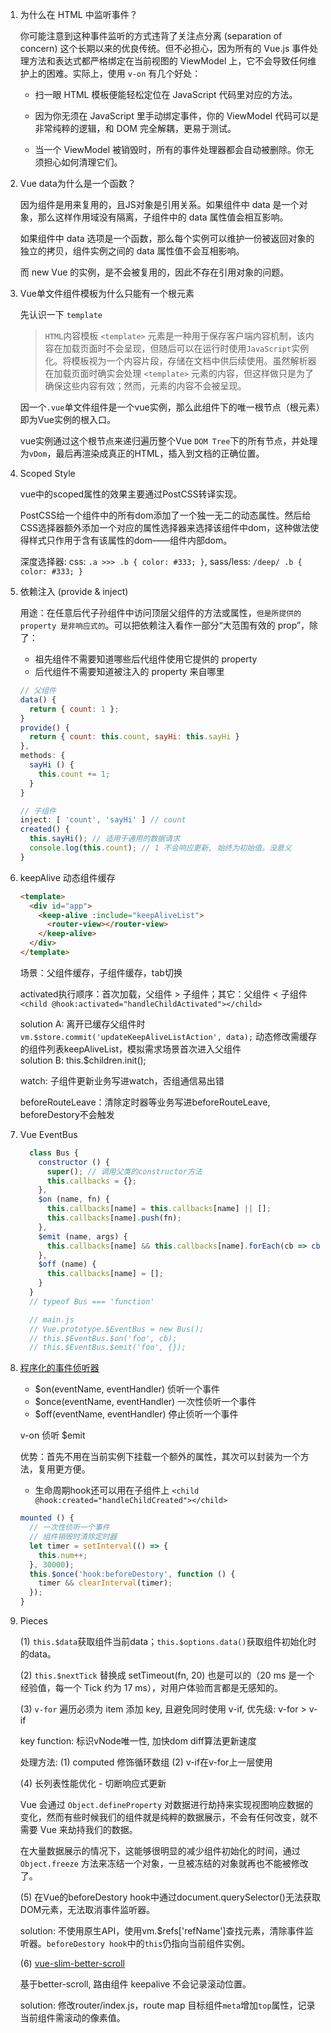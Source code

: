 1. 为什么在 HTML 中监听事件？

    你可能注意到这种事件监听的方式违背了关注点分离 (separation of concern) 这个长期以来的优良传统。但不必担心，因为所有的 Vue.js 事件处理方法和表达式都严格绑定在当前视图的 ViewModel 上，它不会导致任何维护上的困难。实际上，使用 `v-on` 有几个好处：

    - 扫一眼 HTML 模板便能轻松定位在 JavaScript 代码里对应的方法。

    - 因为你无须在 JavaScript 里手动绑定事件，你的 ViewModel 代码可以是非常纯粹的逻辑，和 DOM 完全解耦，更易于测试。

    - 当一个 ViewModel 被销毁时，所有的事件处理器都会自动被删除。你无须担心如何清理它们。



2. Vue data为什么是一个函数？
  
    因为组件是用来复用的，且JS对象是引用关系。如果组件中 data 是一个对象，那么这样作用域没有隔离，子组件中的 data 属性值会相互影响。

    如果组件中 data 选项是一个函数，那么每个实例可以维护一份被返回对象的独立的拷贝，组件实例之间的 data 属性值不会互相影响。

    而 new Vue 的实例，是不会被复用的，因此不存在引用对象的问题。



3. Vue单文件组件模板为什么只能有一个根元素

    先认识一下 `template`

    > `HTML`内容模板 `<template>` 元素是一种用于保存客户端内容机制，该内容在加载页面时不会呈现，但随后可以在运行时使用`JavaScript`实例化。将模板视为一个内容片段，存储在文档中供后续使用。虽然解析器在加载页面时确实会处理 `<template>` 元素的内容，但这样做只是为了确保这些内容有效；然而，元素的内容不会被呈现。

    因一个`.vue`单文件组件是一个vue实例，那么此组件下的唯一根节点（根元素）即为Vue实例的根入口。

    vue实例通过这个根节点来递归遍历整个Vue `DOM Tree`下的所有节点，并处理为`vDom`，最后再渲染成真正的HTML，插入到文档的正确位置。



4. Scoped Style

    vue中的scoped属性的效果主要通过PostCSS转译实现。

    PostCSS给一个组件中的所有dom添加了一个独一无二的动态属性。然后给CSS选择器额外添加一个对应的属性选择器来选择该组件中dom，这种做法使得样式只作用于含有该属性的dom——组件内部dom。

    深度选择器: css: `.a >>> .b { color: #333; }`, sass/less: `/deep/ .b { color: #333; }`



5. 依赖注入 (provide & inject)

    用途：在任意后代子孙组件中访问顶层父组件的方法或属性，`但是所提供的 property 是非响应式的`。可以把依赖注入看作一部分“大范围有效的 prop”，除了：

      - 祖先组件不需要知道哪些后代组件使用它提供的 property
      - 后代组件不需要知道被注入的 property 来自哪里
    
    ```js
    // 父组件
    data() {
      return { count: 1 };
    }
    provide() {
      return { count: this.count, sayHi: this.sayHi }
    },
    methods: {
      sayHi () {
        this.count += 1;
      }
    }

    // 子组件
    inject: [ 'count', 'sayHi' ] // count
    created() {
      this.sayHi(); // 适用于通用的数据请求
      console.log(this.count); // 1 不会响应更新, 始终为初始值。没意义
    }
    ```



6. keepAlive 动态组件缓存

    ```html
    <template>
      <div id="app">
        <keep-alive :include="keepAliveList">
          <router-view></router-view>
        </keep-alive>
      </div>
    </template>
    ```
    场景：父组件缓存，子组件缓存，tab切换

    activated执行顺序：首次加载，父组件 > 子组件；其它：父组件 < 子组件  `<child @hook:activated="handleChildActivated"></child>`

    solution A: 离开已缓存父组件时 `vm.$store.commit('updateKeepAliveListAction', data);` 动态修改需缓存的组件列表keepAliveList，模拟需求场景首次进入父组件  
    solution B: this.$children.init();

    watch: 子组件更新业务写进watch，否组通信易出错

    beforeRouteLeave：清除定时器等业务写进beforeRouteLeave, beforeDestory不会触发



7. Vue EventBus

    ```js
      class Bus {
        constructor () {
          super(); // 调用父类的constructor方法
          this.callbacks = {};
        },
        $on (name, fn) {
          this.callbacks[name] = this.callbacks[name] || [];
          this.callbacks[name].push(fn);
        },
        $emit (name, args) {
          this.callbacks[name] && this.callbacks[name].forEach(cb => cb(args));
        },
        $off (name) {
          this.callbacks[name] = [];
        }
      }
      // typeof Bus === 'function'

      // main.js
      // Vue.prototype.$EventBus = new Bus();
      // this.$EventBus.$on('foo', cb);
      // this.$EventBus.$emit('foo', {});
    ```



8. [程序化的事件侦听器](https://cn.vuejs.org/v2/guide/components-edge-cases.html#%E7%A8%8B%E5%BA%8F%E5%8C%96%E7%9A%84%E4%BA%8B%E4%BB%B6%E4%BE%A6%E5%90%AC%E5%99%A8)

    - $on(eventName, eventHandler) 侦听一个事件
    - $once(eventName, eventHandler) 一次性侦听一个事件
    - $off(eventName, eventHandler) 停止侦听一个事件

    v-on 侦听 $emit

    优势：首先不用在当前实例下挂载一个额外的属性，其次可以封装为一个方法，复用更方便。

    - 生命周期hook还可以用在子组件上 `<child @hook:created="handleChildCreated"></child>`

    ```js
    mounted () {
      // 一次性侦听一个事件
      // 组件销毁时清除定时器
      let timer = setInterval(() => {
        this.num++;
      }, 30000);
      this.$once('hook:beforeDestory', function () {
        timer && clearInterval(timer);
      });
    }
    ```

99. Pieces
  
    (1) `this.$data`获取组件当前data；`this.$options.data()`获取组件初始化时的data。

    (2) `this.$nextTick` 替换成 setTimeout(fn, 20) 也是可以的（20 ms 是一个经验值，每一个 Tick 约为 17 ms），对用户体验而言都是无感知的。

    (3) `v-for` 遍历必须为 item 添加 key, 且避免同时使用 v-if, 优先级: v-for > v-if

    key function: 标识vNode唯一性, 加快dom diff算法更新速度

    处理方法: (1) computed 修饰循环数组 (2) v-if在v-for上一层使用

    (4) 长列表性能优化 - 切断响应式更新

    Vue 会通过 `Object.defineProperty` 对数据进行劫持来实现视图响应数据的变化，然而有些时候我们的组件就是纯粹的数据展示，不会有任何改变，就不需要 Vue 来劫持我们的数据。

    在大量数据展示的情况下，这能够很明显的减少组件初始化的时间，通过 `Object.freeze` 方法来冻结一个对象，一旦被冻结的对象就再也不能被修改了。

    (5) 在Vue的beforeDestory hook中通过document.querySelector()无法获取DOM元素，无法取消事件监听器。

    solution: 不使用原生API，使用vm.$refs['refName']查找元素，清除事件监听器。`beforeDestory hook`中的`this`仍指向当前组件实例。

    (6) [vue-slim-better-scroll](https://wannaxiao.github.io/vue-slim-better-scroll/docs/dist/)

    基于better-scroll, 路由组件 keepalive 不会记录滚动位置。

    solution: 修改router/index.js，route map 目标组件`meta`增加`top`属性，记录当前组件需滚动的像素值。
